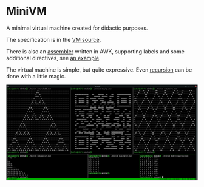 # MiniVM

A minimal virtual machine created for didactic purposes.

The specification is in the [VM source](minivm.c).

There is also an [assembler](mvmc) written in AWK,
supporting labels and some additional directives,
see [an example](src/hello.src).

The virtual machine is simple, but quite expressive.
Even [recursion](src/hanoi.src) can be done
with a little magic.

![Some examples](demos.png)
